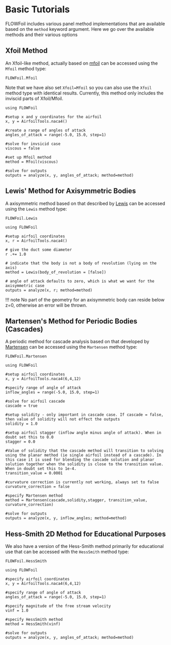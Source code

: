 # Basic Tutorials

FLOWFoil includes various panel method implementations that are available based on the `method` keyword argument.
Here we go over the available methods and their various options

## Xfoil Method

An Xfoil-like method, actually based on [mfoil](https://websites.umich.edu/~kfid/codes.html) can be accessed using the `Mfoil` method type:

```@docs
FLOWFoil.Mfoil
```

Note that we have also set `Xfoil=Mfoil` so you can also use the `Xfoil` method type with identical results.
Currently, this method only includes the inviscid parts of Xfoil/Mfoil.

```@example Mfoil
using FLOWFoil

#setup x and y coordinates for the airfoil
x, y = AirfoilTools.naca4()

#create a range of angles of attack
angles_of_attack = range(-5.0, 15.0, step=1)

#solve for invsicid case
viscous = false

#set up Mfoil method
method = Mfoil(viscous)

#solve for outputs
outputs = analyze(x, y, angles_of_attack; method=method)
```

## Lewis' Method for Axisymmetric Bodies

A axisymmetric method based on that described by [Lewis](https://doi.org/10.1017/CBO9780511529542) can be accessed using the `Lewis` method type:

```@docs
FLOWFoil.Lewis
```

```@example lewis
using FLOWFoil

#setup airfoil coordinates
x, r = AirfoilTools.naca4()

# give the duct some diameter
r .+= 1.0

# indicate that the body is not a body of revolution (lying on the axis)
method = Lewis(body_of_revolution = [false])

# angle of attack defaults to zero, which is what we want for the axisymmetric case
outputs = analyze(x, r; method=method)
```

!!! note
    No part of the geometry for an axisymmetric body can reside below z=0, otherwise an error will be thrown.


## Martensen's Method for Periodic Bodies (Cascades)

A periodic method for cascade analysis based on that developed by [Martensen](https://archive.org/details/nasa_techdoc_19710021012) can be accessed using the `Martensen` method type:

```@docs
FLOWFoil.Martensen
```

```@example martensen
using FLOWFoil

#setup airfoil coordinates
x, y = AirfoilTools.naca4(6,4,12)

#specify range of angle of attack
inflow_angles = range(-5.0, 15.0, step=1)

#solve for airfoil cascade
cascade = true

#setup solidity - only important in cascade case. If cascade = false, then value of solidity will not effect the outputs
solidity = 1.0

#setup airfoil stagger (inflow angle minus angle of attack). When in doubt set this to 0.0
stagger = 0.0

#Value of solidity that the cascade method will transition to solving using the planar method (ie single airfoil instead of a cascade). In this case it is used for blending the cascade solution and planar solution together when the solidity is close to the transition value. When in doubt set this to 1e-4.
transition_value = 0.0001

#curvature correction is currently not working, always set to false
curvature_correction = false

#specify Martensen method
method = Martensen(cascade,solidity,stagger, transition_value, curvature_correction)

#solve for outputs
outputs = analyze(x, y, inflow_angles; method=method)
```

## Hess-Smith 2D Method for Educational Purposes

We also have a version of the Hess-Smith method primarily for educational use that can be accessed with the `HessSmith` method type:

```@docs
FLOWFoil.HessSmith
```

```@example HessSmith
using FLOWFoil

#specify airfoil coordinates
x, y = AirfoilTools.naca4(6,4,12)

#specify range of angle of attack
angles_of_attack = range(-5.0, 15.0, step=1)

#specify magnitude of the free stream velocity
vinf = 1.0

#specify HessSmith method
method = HessSmith(vinf)

#solve for outputs
outputs = analyze(x, y, angles_of_attack; method=method)
```

